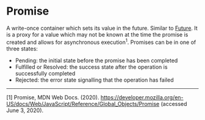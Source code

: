 # Promise

A write-once container which sets its value in the future. Similar to [Future][type-future]. It is a proxy for a value which may not be known at the time the promise is created and allows for asynchronous execution<sup>1</sup>. Promises can be in one of three states:
  * Pending: the initial state before the promise has been completed
  * Fulfilled or Resolved: the success state after the operation is successfully completed
  * Rejected: the error state signalling that the operation has failed

[type-future]: ./future.md

---

[1] Promise, MDN Web Docs. (2020). https://developer.mozilla.org/en-US/docs/Web/JavaScript/Reference/Global_Objects/Promise (accessed June 3, 2020).
